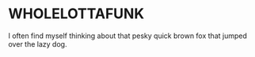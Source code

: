 # WHOLELOTTAFUNK

I often find myself thinking about that pesky quick brown fox that jumped over the lazy dog.
